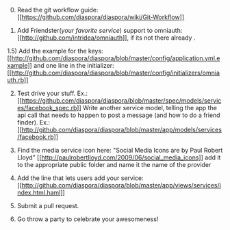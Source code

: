 0) Read the git workflow guide: [[https://github.com/diaspora/diaspora/wiki/Git-Workflow]]

1) Add Friendster(*your favorite service*) support to omniauth: [[http://github.com/intridea/omniauth]], if its not there already . 

1.5) Add the example for the keys: [[http://github.com/diaspora/diaspora/blob/master/config/application.yml.example]]
and one line in the initializer:
[[http://github.com/diaspora/diaspora/blob/master/config/initializers/omniauth.rb]]

2) Test drive your stuff. Ex.: [[https://github.com/diaspora/diaspora/blob/master/spec/models/services/facebook_spec.rb]] 
Write another service model, telling the app the api call that needs to happen to post a message (and how to do a friend finder). Ex.: [[http://github.com/diaspora/diaspora/blob/master/app/models/services/facebook.rb]]

3) Find the media service icon here: "Social Media Icons are by Paul Robert Lloyd" [[http://paulrobertlloyd.com/2009/06/social_media_icons]]
add it to the appropriate public folder and name it the name of the provider

4) Add the line that lets users add your service: [[http://github.com/diaspora/diaspora/blob/master/app/views/services/index.html.haml]]

5) Submit a pull request.

6) Go throw a party to celebrate your awesomeness!